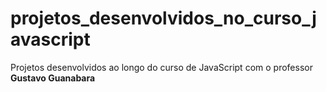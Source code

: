 # projetos_desenvolvidos_no_curso_javascript
 Projetos desenvolvidos ao longo do curso de JavaScript com o professor **Gustavo Guanabara**
